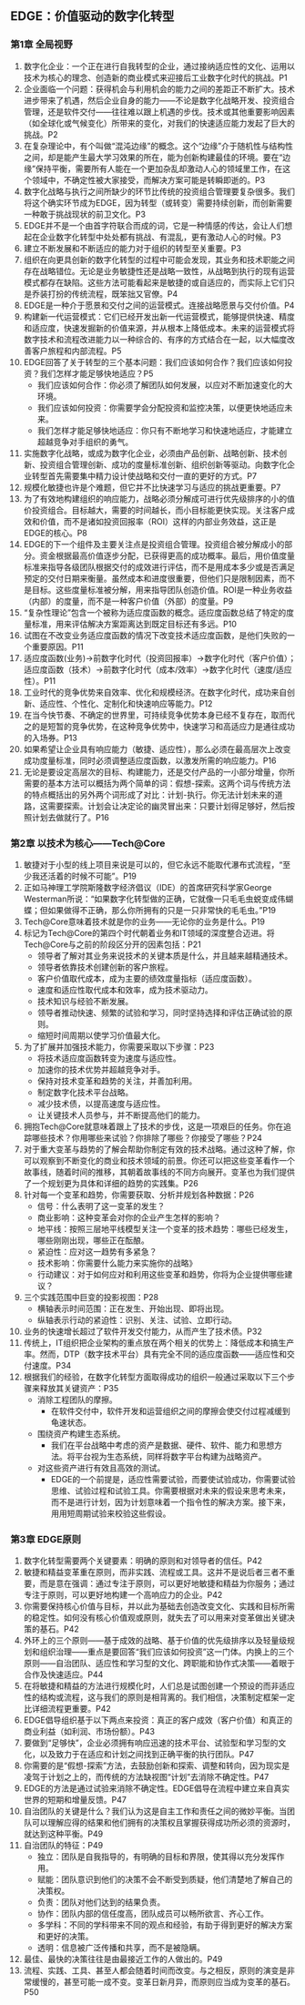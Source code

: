 ## EDGE：价值驱动的数字化转型

### 第1章 全局视野

1. 数字化企业：一个正在进行自我转型的企业，通过接纳适应性的文化、运用以技术为核心的理念、创造新的商业模式来迎接后工业数字化时代的挑战。P1
2. 企业面临一个问题：获得机会与利用机会的能力之间的差距正不断扩大。技术进步带来了机遇，然后企业自身的能力——不论是数字化战略开发、投资组合管理，还是软件交付——往往难以跟上机遇的步伐。技术或其他重要影响因素（如全球化或气候变化）所带来的变化，对我们的快速适应能力发起了巨大的挑战。P2
3. 在复杂理论中，有个叫做“混沌边缘”的概念。这个“边缘”介于随机性与结构性之间，却是能产生最大学习效果的所在，能为创新构建最佳的环境。要在“边缘”保持平衡，需要所有人能在一个更加杂乱却激动人心的领域里工作，在这个领域中，不确定性被大家接受，而解决方案可能是转瞬即逝的。P3
4. 数字化战略与执行之间所缺少的环节比传统的投资组合管理要复杂很多。我们将这个确实环节成为EDGE，因为转型（或转变）需要持续创新，而创新需要一种敢于挑战现状的前卫文化。P3
5. EDGE并不是一个由首字符联合而成的词，它是一种情感的传达，会让人们想起在企业数字化转型中处处都有挑战、有混乱，更有激动人心的时候。P3
6. 建立不断发展和不断适应的能力对于组织的转型至关重要。P3
7. 组织在向更具创新的数字化转型的过程中可能会发现，其业务和技术职能之间存在战略错位。无论是业务敏捷性还是战略一致性，从战略到执行的现有运营模式都存在缺陷。这些方法可能看起来是敏捷的或自适应的，而实际上它们只是乔装打扮的传统流程，既笨拙又官僚。P4
8. EDGE是一种介于愿景和交付之间的运营模式。连接战略愿景与交付价值。P4
9. 构建新一代运营模式：它们已经开发出新一代运营模式，能够提供快速、精度和适应度，快速发掘新的价值来源，并从根本上降低成本。未来的运营模式将数字技术和流程改进能力以一种综合的、有序的方式结合在一起，以大幅度改善客户旅程和内部流程。P5
10. EDGE回答了关于转型的三个基本问题：我们应该如何合作？我们应该如何投资？我们怎样才能足够快地适应？P5
    * 我们应该如何合作：你必须了解团队如何发展，以应对不断加速变化的大环境。
    * 我们应该如何投资：你需要学会分配投资和监控决策，以便更快地适应未来。
    * 我们怎样才能足够快地适应：你只有不断地学习和快速地适应，才能建立超越竞争对手组织的勇气。
11. 实施数字化战略，或成为数字化企业，必须由产品创新、战略创新、技术创新、投资组合管理创新、成功的度量标准创新、组织创新等驱动。向数字化企业转型首先需要集中精力设计使战略和交付一直的更好的方式。P7
12. 规模化敏捷也许是个难题，但它并不比快速学习与适应的挑战更重要。P7
13. 为了有效地构建组织的响应能力，战略必须分解成可进行优先级排序的小的值价投资组合。目标越大，需要的时间越长，而小目标能更快实现。关注客户成效和价值，而不是诸如投资回报率（ROI）这样的内部业务效益，这正是EDGE的核心。P8
14. EDGE的下一个组件及主要关注点是投资组合管理。投资组合被分解成小的部分。资金根据最高价值逐步分配，已获得更高的成功概率。最后，用价值度量标准来指导各级团队根据交付的成效进行评估，而不是用成本多少或是否满足预定的交付日期来衡量。虽然成本和进度很重要，但他们只是限制因素，而不是目标。这些度量标准被分解，用来指导团队创造价值。ROI是一种业务收益（内部）的度量，而不是一种客户价值（外部）的度量。P9
15. “复杂性理论”包含一个被称为适应度函数的概念。适应度函数总结了特定的度量标准，用来评估解决方案距离达到既定目标还有多远。P10
16. 试图在不改变业务适应度函数的情况下改变技术适应度函数，是他们失败的一个重要原因。P11
17. 适应度函数(业务)->前数字化时代（投资回报率）->数字化时代（客户价值）；适应度函数（技术）->前数字化时代（成本/效率）->数字化时代（速度/适应性）。P11
18. 工业时代的竞争优势来自效率、优化和规模经济。在数字化时代，成功来自创新、适应性、个性化、定制化和快速响应等能力。P12
19. 在当今快节奏、不确定的世界里，可持续竞争优势本身已经不复存在，取而代之的是短暂的竞争优势，在这种竞争优势中，快速学习和高适应力是通往成功的入场券。P13
20. 如果希望让企业具有响应能力（敏捷、适应性），那么必须在最高层次上改变成功度量标准，同时必须调整适应度函数，以激发所需的响应能力。P16
21. 无论是要设定高层次的目标、构建能力，还是交付产品的一小部分增量，你所需要的基本方法可以概括为两个简单的词：假想-探索。这两个词与传统方法的特点概括出的另外两个词形成了对比：计划-执行。你无法计划未来的道路，这需要探索。计划会让决定论的幽灵冒出来：只要计划得足够好，然后按照计划去做就行了。P16

### 第2章 以技术为核心——Tech@Core

1. 敏捷对于小型的线上项目来说是可以的，但它永远不能取代瀑布式流程，“至少我还活着的时候不可能”。P19
2. 正如马神理工学院斯隆数字经济倡议（IDE）的首席研究科学家George Westerman所说：“如果数字化转型做的正确，它就像一只毛毛虫蜕变成伟蝴蝶；但如果做得不正确，那么你所拥有的只是一只非常快的毛毛虫。”P19
3. Tech@Core意味着技术就是你的业务——无论你的业务是什么。P19
4. 标记为Tech@Core的第四个时代朝着业务和IT领域的深度整合迈进。将Tech@Core与之前的阶段区分开的因素包括：P21
    * 领导者了解对其业务来说技术的关键本质是什么，并且越来越精通技术。
    * 领导者依靠技术创建创新的客户旅程。
    * 客户价值取代成本，成为主要的绩效度量指标（适应度函数）。
    * 速度和适应性取代成本和效率，成为技术驱动力。
    * 技术知识与经验不断发展。
    * 领导者推动快速、频繁的试验和学习，同时坚持选择和评估正确试验的原则。
    * 缩短时间周期以使学习价值最大化。
5. 为了扩展并加强技术能力，你需要采取以下步骤：P23
    * 将技术适应度函数转变为速度与适应性。
    * 加速你的技术优势并超越竞争对手。
    * 保持对技术变革和趋势的关注，并善加利用。
    * 制定数字化技术平台战略。
    * 减少技术债，以提高速度与适应性。
    * 让关键技术人员参与，并不断提高他们的能力。
6. 拥抱Tech@Core就意味着跟上了技术的步伐，这是一项艰巨的任务。你在追踪哪些技术？你用哪些来试验？你排除了哪些？你接受了哪些？P24
7. 对于重大变革与趋势的了解会帮助你制定有效的技术战略。通过这种了解，你可以观察到不断变化的商业和技术领域的前景。你还可以把这些变革看作一个故事线，随着时间的推移，其朝着故事线的不同方向展开。变革也为我们提供了一个规划更为具体和详细的趋势的实践集。P26
8. 针对每一个变革和趋势，你需要获取、分析并规划各种数据：P26
    * 信号：什么表明了这一变革的发生？
    * 商业影响：这种变革会对你的企业产生怎样的影响？
    * 地平线：按照三层地平线模型关注一个变革的技术趋势：哪些已经发生，哪些刚刚出现，哪些正在酝酿。
    * 紧迫性：应对这一趋势有多紧急？
    * 技术影响：你需要什么能力来实施你的战略》
    * 行动建议：对于如何应对和利用这些变革和趋势，你将为企业提供哪些建议？
9. 三个实践范围中巨变的投影视图：P28
    * 横轴表示时间范围：正在发生、开始出现、即将出现。
    * 纵轴表示行动的紧迫性：识别、关注、试验、立即行动。
10. 业务的快速增长超过了软件开发交付能力，从而产生了技术债。P32
11. 传统上，IT组织把企业架构的重点放在两个相关的优势上：降低成本和搞生产率。然而，DTP（数字技术平台）具有完全不同的适应度函数——适应性和交付速度。P34
12. 根据我们的经验，在数字化转型方面取得成功的组织一般通过采取以下三个步骤来释放其关键资产：P35
    * 消除工程团队的摩擦。
        * 在软件交付中，软件开发和运营组织之间的摩擦会使交付过程减缓到龟速状态。
    * 围绕资产构建生态系统。
        * 我们在平台战略中考虑的资产是数据、硬件、软件、能力和思想方法。将平台视为生态系统，同样将数字平台构建为战略资产。
    * 对这些资产进行有效且高效的测试。
        * EDGE的一个前提是，适应性需要试验，而要使试验成功，你需要试验思维、试验过程和试验工具。你需要根据对未来的假设来思考未来，而不是进行计划，因为计划意味着一个指令性的解决方案。接下来，用用短周期试验来校验这些假设。

### 第3章 EDGE原则

1. 数字化转型需要两个关键要素：明确的原则和对领导者的信任。P42
2. 敏捷和精益变革重在原则，而非实践、流程或工具。这并不是说后者三者不重要，而是意在强调：通过专注于原则，可以更好地敏捷和精益为你服务；通过专注于原则，可以更好地构建一个高响应力的企业。P42
3. 你需要保持核心价值与目标，并以此为基础去创造改变文化、实践和目标所需的稳定性。如何没有核心价值观或原则，就失去了可以用来对变革做出关键决策的基石。P42
4. 外环上的三个原则——基于成效的战略、基于价值的优先级排序以及轻量级规划和组织治理——重点是要回答“我们应该如何投资”这一门体。内换上的三个原则——自治团队、适应性和学习型的文化、跨职能和协作式决策——着眼于合作及快速适应。P44
5. 在将敏捷和精益的方法进行规模化时，人们总是试图创建一个预设的而非适应性的结构或流程，这与我们的原则是相背离的。我们相信，决策制定框架一定比详细流程更重要。P42
6. EDGE倡导组织基于以下两点来投资：真正的客户成效（客户价值）和真正的商业利益（如利润、市场份额）。P43
7. 要做到“足够快”，企业必须拥有响应迅速的技术平台、试验型和学习型的文化，以及致力于在适应和计划之间找到正确平衡的执行团队。P47
8. 你需要的是“假想-探索”方法，去鼓励创新和探索、调整和转向，因为现实是凌驾于计划之上的，而传统的方法缺视图“计划”去消除不确定性。P47
9. EDGE的方法是通过试验来消除不确定性。EDGE倡导在流程中建立来自真实世界的短期和增量反馈。P47
10. 自治团队的关键是什么？我们认为这是自主工作和责任之间的微妙平衡。当团队可以理解应得的结果和他们拥有的决策权且掌握获得成功所必须的资源时，就达到这种平衡。P49
11. 自治团队的特征：P49
    * 独立：团队是自我指导的，有明确的目标和界限，使其得以充分发挥作用。
    * 赋能：团队意识到他们的决策不会不断受到质疑，他们清楚地了解自己的决策权。
    * 负责：团队对他们达到的结果负责。
    * 协作：团队内部的信任度高，团队成员可以畅所欲言、齐心工作。
    * 多学科：不同的学科带来不同的观点和经验，有助于得到更好的解决方案和更好的决策。
    * 透明：信息被广泛传播和共享，而不是被隐瞒。
12. 最佳、最快的决策往往是由最接近工作的人做出的。P49
13. 流程、实践、工具、甚至人都会随着时间而改变。与之相反，原则的演变是非常缓慢的，甚至可能一成不变。变革日新月异，而原则应当成为变革的基石。P50
